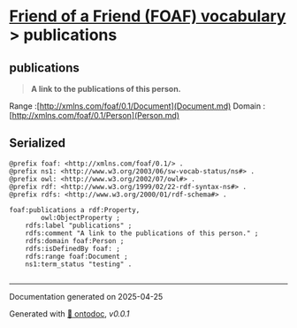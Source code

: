 # [Friend of a Friend (FOAF) vocabulary](../homepage.md) > publications

## publications

> **A link to the publications of this person.**

Range :[http://xmlns.com/foaf/0.1/Document](Document.md)
Domain :[http://xmlns.com/foaf/0.1/Person](Person.md)

## Serialized

```ttl
@prefix foaf: <http://xmlns.com/foaf/0.1/> .
@prefix ns1: <http://www.w3.org/2003/06/sw-vocab-status/ns#> .
@prefix owl: <http://www.w3.org/2002/07/owl#> .
@prefix rdf: <http://www.w3.org/1999/02/22-rdf-syntax-ns#> .
@prefix rdfs: <http://www.w3.org/2000/01/rdf-schema#> .

foaf:publications a rdf:Property,
        owl:ObjectProperty ;
    rdfs:label "publications" ;
    rdfs:comment "A link to the publications of this person." ;
    rdfs:domain foaf:Person ;
    rdfs:isDefinedBy foaf: ;
    rdfs:range foaf:Document ;
    ns1:term_status "testing" .


```

---

Documentation generated on 2025-04-25

Generated with [📑 ontodoc](https://github.com/StephaneBranly/ontodoc), *v0.0.1*